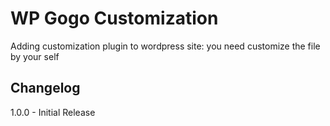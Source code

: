 WP Gogo Customization
==============================

Adding customization plugin to wordpress site: you need customize the file by your self

## Changelog

1.0.0 - Initial Release
